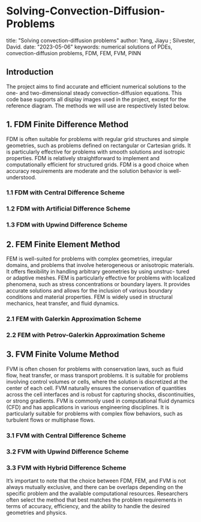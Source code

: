 # Solving-Convection-Diffusion-Problems

title: "Solving convection-diffusion problems"
author: Yang, Jiayu ; Silvester, David.
date: "2023-05-06"
keywords: numerical solutions of PDEs, convection-diffusion problems, FDM, FEM, FVM, PINN

## Introduction

The project aims to find accurate and efficient numerical solutions to the one- and two-dimensional steady convection-diffusion equations.
This code base supports all display images used in the project, except for the reference diagram.
The methods we will use are respectively listed below.

## 1. FDM Finite Difference Method

FDM is often suitable for problems with regular grid structures and simple geometries, such as problems defined on rectangular or Cartesian grids. It is particularly effective for problems with smooth solutions and isotropic properties. FDM is relatively straightforward to implement and computationally efficient for structured grids. FDM is a good choice when accuracy requirements are moderate and the solution behavior is well-understood.

### 1.1 FDM with Central Difference Scheme

### 1.2 FDM with Artificial Difference Scheme

### 1.3 FDM with Upwind Difference Scheme

## 2. FEM Finite Element Method

FEM is well-suited for problems with complex geometries, irregular domains, and problems that involve heterogeneous or anisotropic materials. It offers flexibility in handling arbitrary geometries by using unstruc- tured or adaptive meshes. FEM is particularly effective for problems with localized phenomena, such as stress concentrations or boundary layers. It provides accurate solutions and allows for the inclusion of various boundary conditions and material properties. FEM is widely used in structural mechanics, heat transfer, and fluid dynamics.

### 2.1 FEM with Galerkin Approximation Scheme

### 2.2 FEM with Petrov-Galerkin Approximation Scheme


## 3. FVM Finite Volume Method

FVM is often chosen for problems with conservation laws, such as fluid flow, heat transfer, or mass transport problems. It is suitable for problems involving control volumes or cells, where the solution is discretized at the center of each cell. FVM naturally ensures the conservation of quantities across the cell interfaces and is robust for capturing shocks, discontinuities, or strong gradients. FVM is commonly used in computational fluid dynamics (CFD) and has applications in various engineering disciplines. It is particularly suitable for problems with complex flow behaviors, such as turbulent flows or multiphase flows.

### 3.1 FVM with Central Difference Scheme

### 3.2 FVM with Upwind Difference Scheme

### 3.3 FVM with Hybrid Difference Scheme


It’s important to note that the choice between FDM, FEM, and FVM is not always mutually exclusive, and there can be overlaps depending on the specific problem and the available computational resources. Researchers often select the method that best matches the problem requirements in terms of accuracy, efficiency, and the ability to handle the desired geometries and physics.
